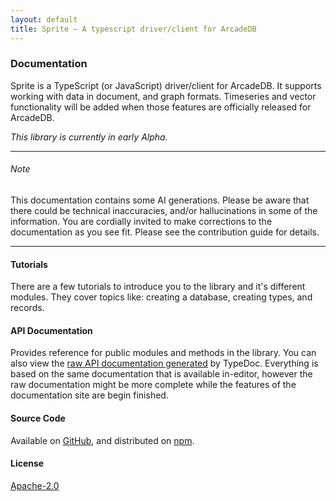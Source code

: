 ```yaml
---
layout: default
title: Sprite — A typescript driver/client for ArcadeDB
---
```


### Documentation

Sprite is a TypeScript (or JavaScript) driver/client for ArcadeDB. It supports working with data in document, and graph formats. Timeseries and vector functionality will be added when those features are officially released for ArcadeDB.

_This library is currently in early Alpha._

---
###### Note
This documentation contains some AI generations. Please be aware that there could be technical inaccuracies, and/or hallucinations in some of the information. You are cordially invited to make corrections to the documentation as you see fit. Please see the contribution guide for details.

---

#### Tutorials

There are a few tutorials to introduce you to the library and it's different modules. They cover topics like: creating a database, creating types, and records.

#### API Documentation

Provides reference for public modules and methods in the library. You can also view the [raw API documentation generated]({{page.baseUrl}}/sprite/api) by TypeDoc. Everything is based on the same documentation that is available in-editor, however the raw documentation might be more complete while the features of the documentation site are begin finished.

#### Source Code

Available on [GitHub](https://www.github.com/tragedy-labs/sprite), and distributed on [npm](https://www.npmjs.com/package/@tragedy-labs/sprite).

#### License

[Apache-2.0](https://apache.org/licenses/LICENSE-2.0.txt)